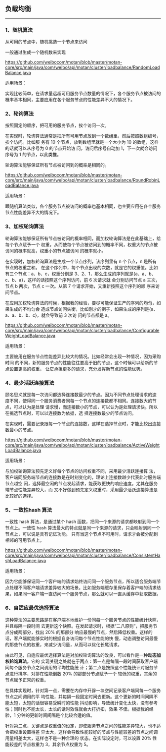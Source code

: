## 负载均衡
---

### 1、随机算法

从可用的节点中，随机挑选一个节点来访问

一般通过生成一个随机数来实现

https://github.com/weibocom/motan/blob/master/motan-core/src/main/java/com/weibo/api/motan/cluster/loadbalance/RandomLoadBalance.java

适用场景：

实现比较简单，在请求量远超可用服务节点数量的情况下，各个服务节点被访问的概率基本相同，主要应用在各个服务节点的性能差异不大的情况下。

### 2、轮询算法

按照固定的顺序，把可用的服务节点，挨个访问一次。

在实现时，轮询算法通常是把所有可用节点放到一个数组里，然后按照数组编号，挨个访问。比如服
务有 10 个节点，放到数组里就是一个大小为 10 的数组，这样的话就可以从序号为 0 的节点开始访
问，访问后序号自动加 1，下一次就会访问序号为 1 的节点，以此类推。

轮询算法能够保证所有节点被访问到的概率是相同的。

https://github.com/weibocom/motan/blob/master/motan-core/src/main/java/com/weibo/api/motan/cluster/loadbalance/RoundRobinLoadBalance.java

适用场景：

跟随机算法类似，各个服务节点被访问的概率也基本相同，也主要应用在各个服务节点性能差异不大的情况下。

### 3、加权轮询算法

轮询算法能够保证所有节点被访问的概率相同，而加权轮询算法是在此基础上，给每个节点赋予一个
权重，从而使每个节点被访问到的概率不同，权重大的节点被访问的概率就高，权重小的节点被访问
的概率就小。

在实现时，加权轮询算法是生成一个节点序列，该序列里有 n 个节点，n 是所有节点的权重之和。
在这个序列中，每个节点出现的次数，就是它的权重值。比如有三个节点：a、b、c，权重分别是
3、2、1，那么生成的序列就是{a、a、b、c、b、a}，这样的话按照这个序列访问，前 6 次请求就
会分别访问节点 a 三次，节点 b 两次，节点 c 一次。从第 7 个请求开始，又重新按照这个序列的顺
序来访问节点。

在应用加权轮询算法的时候，根据我的经验，要尽可能保证生产的序列的均匀，如果生成的不均匀会
造成节点访问失衡，比如刚才的例子，如果生成的序列是{a、a、a、b、b、c}，就会导致前 3 次访
问的节点都是 a。

https://github.com/weibocom/motan/blob/master/motan-core/src/main/java/com/weibo/api/motan/cluster/loadbalance/ConfigurableWeightLoadBalance.java


适用场景：

主要被用在服务节点性能差异比较大的情况。比如经常会出现一种情况，因为采购时间
的不同，新的服务节点的性能往往要高于旧的节点，这个时候可以给新的节点设置更高的权重，
让它承担更多的请求，充分发挥新节点的性能优势。


### 4、最少活跃连接算法

顾名思义就是每一次访问都选择连接数最少的节点。因为不同节点处理请求的速
度不同，使得同一个服务消费者同每一个节点的连接数都不相同。连接数大的节点，可以认为是处理
请求慢，而连接数小的节点，可以认为是处理请求快。所以在挑选节点时，可以以连接数为依据，选
择连接数最少的节点访问。

在实现时，需要记录跟每一个节点的连接数，这样在选择节点时，才能比较出连接数最小的节点。

https://github.com/weibocom/motan/blob/master/motan-core/src/main/java/com/weibo/api/motan/cluster/loadbalance/ActiveWeightLoadBalance.java

适用场景：

与加权轮询算法预先定义好每个节点的访问权重不同，采用最少活跃连接算
法，客户端同服务端节点的连接数是在时刻变化的，理论上连接数越少代表此时服务端节点越空
闲，选择最空闲的节点发起请求，能获取更快的响应速度。尤其在服务端节点性能差异较大，而
又不好做到预先定义权重时，采用最少活跃连接算法是比较好的选择。

### 5、一致性hash 算法

一致性 hash 算法，是通过某个 hash 函数，把同一个来源的请求都映射到同一个节点上。一致性
hash 算法最大的特点就是同一个来源的请求，只会映射到同一个节点上，可以说是具有记忆功能。
只有当这个节点不可用时，请求才会被分配到相邻的可用节点上。

https://github.com/weibocom/motan/blob/master/motan-core/src/main/java/com/weibo/api/motan/cluster/loadbalance/ConsistentHashLoadBalance.java

适用场景：

因为它能够保证同一个客户端的请求始终访问同一个服务节点，所以适合服务端节点处理不同客户端请求差异较大的场景。比如服务端缓存里保存着客户端的请求结果，如果同一客户端一直访问一个服务节点，那么就可以一直从缓存中获取数据。

### 6、自适应最优选择算法

这种算法的主要思路是在客户端本地维护一份同每一个服务节点的性能统计快照，并且每隔一段时间
去更新这个快照。在发起请求时，根据“二八原则”，把服务节点分成两部分，找出 20% 的那部分
响应最慢的节点，然后降低权重。这样的话，客户端就能够实时的根据自身访问每个节点性能的快
慢，动态调整访问最慢的那些节点的权重，来减少访问量，从而可以优化长尾请求。

由此可见，自适应最优选择算法是对加权轮询算法的改良，可以看作是一种**动态加权轮询算法**。它的
实现关键之处就在于两点：第一点是每隔一段时间获取客户端同每个服务节点之间调用的平均性能统
计；第二点是按照这个性能统计对服务节点进行排序，对排在性能倒数 20% 的那部分节点赋予一个
较低的权重，其余的节点赋予正常的权重。

在具体实现时，针对第一点，需要在内存中开辟一块空间记录客户端同每一个服务节点之间调用的平
均性能，并每隔一段固定时间去更新。这个更新的时间间隔不能太短，太短的话很容易受瞬时的性能
抖动影响，导致统计变化太快，没有参考性；同时也不能太长，太长的话时效性就会大打折扣，效果
不佳。根据我的经验，1 分钟的更新时间间隔是个比较合适的值。

针对第二点，关键点是权重值的设定，即使服务节点之间的性能差异较大，也不适合把权重设置得差
异太大，这样会导致性能较好的节点与性能较差的节点之间调用量相差太大，这样也不是一种合理的
状态。在实际设定时，可以设置 20% 性能较差的节点权重为 3，其余节点权重为 5。
